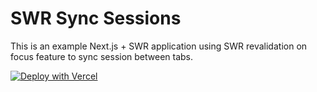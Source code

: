 # SWR Sync Sessions

This is an example Next.js + SWR application using SWR revalidation on focus feature to sync session between tabs.

[![Deploy with Vercel](https://vercel.com/button)](https://vercel.com/new/project?template=https://github.com/sergiodxa/swr-sync-session)
